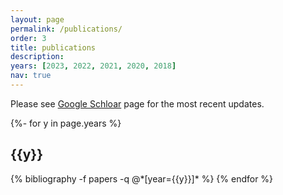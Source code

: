 ```yaml
---
layout: page
permalink: /publications/
order: 3
title: publications
description: 
years: [2023, 2022, 2021, 2020, 2018]
nav: true
---
```


Please see [Google Schloar](https://scholar.google.com/citations?hl=en&user=Ro9JqbEAAAAJ&view_op=list_works&sortby=pubdate) page for the most recent updates.

<!-- _pages/publications.md -->
<div class="publications">

{%- for y in page.years %}
  <h2 class="year">{{y}}</h2>
  {% bibliography -f papers -q @*[year={{y}}]* %}
{% endfor %}

</div>
